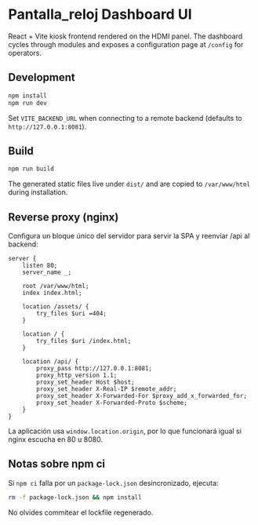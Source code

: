 # Pantalla_reloj Dashboard UI

React + Vite kiosk frontend rendered on the HDMI panel. The dashboard cycles through
modules and exposes a configuration page at `/config` for operators.

## Development

```bash
npm install
npm run dev
```

Set `VITE_BACKEND_URL` when connecting to a remote backend (defaults to
`http://127.0.0.1:8081`).

## Build

```bash
npm run build
```

The generated static files live under `dist/` and are copied to `/var/www/html`
during installation.

## Reverse proxy (nginx)

Configura un bloque único del servidor para servir la SPA y reenviar /api al backend:

```nginx
server {
    listen 80;
    server_name _;

    root /var/www/html;
    index index.html;

    location /assets/ {
        try_files $uri =404;
    }

    location / {
        try_files $uri /index.html;
    }

    location /api/ {
        proxy_pass http://127.0.0.1:8081;
        proxy_http_version 1.1;
        proxy_set_header Host $host;
        proxy_set_header X-Real-IP $remote_addr;
        proxy_set_header X-Forwarded-For $proxy_add_x_forwarded_for;
        proxy_set_header X-Forwarded-Proto $scheme;
    }
}
```

La aplicación usa `window.location.origin`, por lo que funcionará igual si nginx escucha en 80 u 8080.

## Notas sobre npm ci

Si `npm ci` falla por un `package-lock.json` desincronizado, ejecuta:

```bash
rm -f package-lock.json && npm install
```

No olvides commitear el lockfile regenerado.

